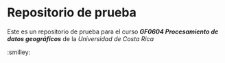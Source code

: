# Repositorio de prueba

Este es un repositorio de prueba para el curso ***GF0604 Procesamiento de datos geográficos*** de la _Universidad de Costa Rica_ 

:smilley:
